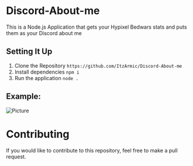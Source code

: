 # Discord-About-me

This is a Node.js Application that gets your Hypixel Bedwars stats and puts them as your Discord about me

## Setting It Up
1. Clone the Repository `https://github.com/ItzArmic/Discord-About-me`
2. Install dependencies `npm i`
3. Run the application `node .`

## Example: 
![Picture](https://imgur.com/a/idQsjkN.png)

# Contributing
If you would like to contribute to this repository, feel free to make a pull request.